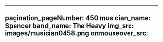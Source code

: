 ------
pagination_pageNumber: 450
musician_name: Spencer
band_name: The Heavy
img_src: images/musician0458.png
onmouseover_src: 
------